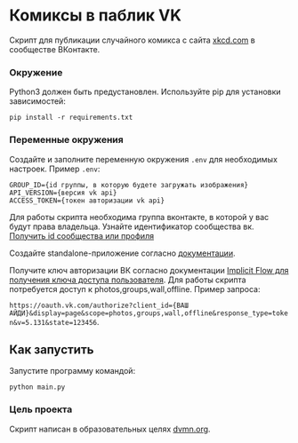 # Комиксы в паблик VK

Скрипт для публикации случайного комикса с сайта [xkcd.com](https://xkcd.com/) в сообществе ВКонтакте.

### Окружение
Python3 должен быть предустановлен. Используйте pip для установки зависимостей:
```
pip install -r requirements.txt
```
### Переменные окружения

Создайте и заполните переменную окружения `.env` для необходимых настроек.
Пример `.env`:

```
GROUP_ID={id группы, в которую будете загружать изображения}
API_VERSION={версия vk api}
ACCESS_TOKEN={токен авторизации vk api}
```
Для работы скрипта необходима группа вконтакте, в которой у вас будут права владельца. Узнайте идентификатор сообщества вк.
[Получить id сообщества или профиля](https://vk.com/faq18062)

Создайте standalone-приложение согласно [документации](https://vk.com/dev/implicit_flow_user).

Получите ключ авторизации ВК согласно документации [Implicit Flow для получения ключа доступа пользователя](https://vk.com/dev/implicit_flow_user). 
Для работы скрипта потребуется доступ к photos,groups,wall,offline. Пример запроса:

`https://oauth.vk.com/authorize?client_id={ВАШ АЙДИ}&display=page&scope=photos,groups,wall,offline&response_type=token&v=5.131&state=123456`.


## Как запустить
Запустите программу командой:
```
python main.py
```
### Цель проекта
Скрипт написан в образовательных целях [dvmn.org](https://dvmn.org/).
